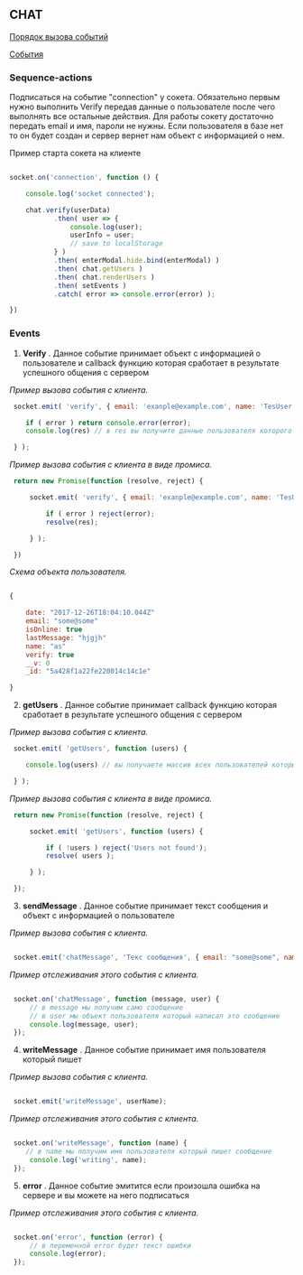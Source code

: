 ## CHAT

[Порядок вызова событий](#sequence-actions)


[События](#events)


### Sequence-actions
Подписаться на событие "connection" у сокета.
Обязательно первым нужно выполнить Verify передав данные о пользователе после чего выполнять все остальные действия.
Для работы сокету достаточно передать email и имя, пароли не нужны. Если пользователя в базе нет то он будет создан и сервер вернет нам объект с информацией
о нем.


Пример старта сокета на клиенте

```js

socket.on('connection', function () {

    console.log('socket connected');

    chat.verify(userData)
           .then( user => {
               console.log(user);
               userInfo = user;
               // save to localStorage
           } )
           .then( enterModal.hide.bind(enterModal) )
           .then( chat.getUsers )
           .then( chat.renderUsers )
           .then( setEvents )
           .catch( error => console.error(error) );

})

```


### Events

1. **Verify** . Данное событие принимает объект с информацией о пользователе и callback функцию которая сработает в результате успешного общения с сервером


*Пример вызова события с клиента.*

```js
 socket.emit( 'verify', { email: 'exanple@example.com', name: 'TesUser' }, function (error, res) {

    if ( error ) return console.error(error);
    console.log(res) // в res вы получите данные пользователя которого передали

 } );
```

*Пример вызова события с клиента в виде промиса.*

```js
 return new Promise(function (resolve, reject) {

     socket.emit( 'verify', { email: 'exanple@example.com', name: 'TesUser' }, function (error, res) {

         if ( error ) reject(error);
         resolve(res);

     } );

 })
```

*Схема объекта пользователя.*

```js

{

    date: "2017-12-26T18:04:10.044Z"
    email: "some@some"
    isOnline: true
    lastMessage: "hjgjh"
    name: "as"
    verify: true
    __v: 0
    _id: "5a428f1a22fe220014c14c1e"

}

```

2. **getUsers** . Данное событие принимает callback функцию которая сработает в результате успешного общения с сервером


*Пример вызова события с клиента.*

```js
 socket.emit( 'getUsers', function (users) {

    console.log(users) // вы получаете массив всех пользователей которые есть в чате

 } );
```

*Пример вызова события с клиента в виде промиса.*

```js
 return new Promise(function (resolve, reject) {

     socket.emit( 'getUsers', function (users) {

         if ( !users ) reject('Users not found');
         resolve( users );

     } );

 });
```

3. **sendMessage** . Данное событие принимает текст сообщения и объект с информацией о пользователе


*Пример вызова события с клиента.*

```js

 socket.emit('chatMessage', 'Текс сообщения', { email: "some@some", name: "as" });

```

*Пример отслеживания этого события с клиента.*

```js

 socket.on('chatMessage', function (message, user) {
     // в message мы получим само сообщение
     // в user мы объект пользователя который написал это сообщение
     console.log(message, user);
 });

```

4. **writeMessage** . Данное событие принимает имя пользователя который пишет


*Пример вызова события с клиента.*

```js

 socket.emit('writeMessage', userName);

```

*Пример отслеживания этого события с клиента.*

```js

 socket.on('writeMessage', function (name) {
    // в name мы получим имя пользователя который пишет сообщение
     console.log('writing', name);
 });

```


5. **error** . Данное событие эмитится если произошла ошибка на сервере и вы можете на него подписаться


*Пример отслеживания этого события с клиента.*

```js

 socket.on('error', function (error) {
     // в переменной error будет текст ошибки
     console.log(error);
 });

```